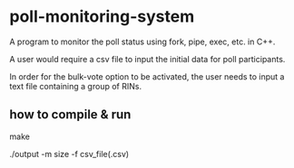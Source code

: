 # poll-monitoring-system

A program to monitor the poll status using fork, pipe, exec, etc. in C++.

A user would require a csv file to input the initial data for poll participants.

In order for the bulk-vote option to be activated, the user needs to input a text file containing a group of RINs.

## how to compile & run

make

./output -m size -f csv_file(.csv)
